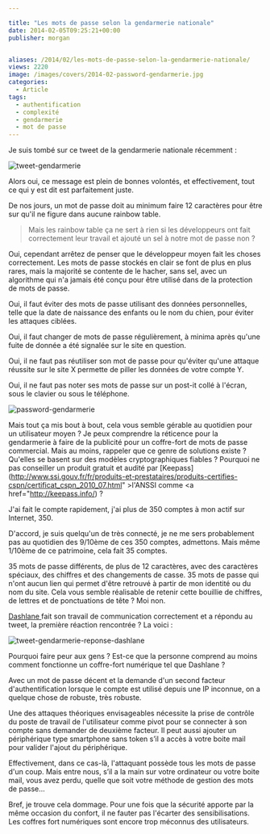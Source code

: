 ```yaml
---

title: "Les mots de passe selon la gendarmerie nationale"
date: 2014-02-05T09:25:21+00:00
publisher: morgan


aliases: /2014/02/les-mots-de-passe-selon-la-gendarmerie-nationale/
views: 2220
image: /images/covers/2014-02-password-gendarmerie.jpg
categories:
  - Article
tags:
  - authentification
  - complexité
  - gendarmerie
  - mot de passe
---
```

Je suis tombé sur ce tweet de la gendarmerie nationale récemment :

![tweet-gendarmerie](/images/2014/02/tweet-gendarmerie.png)

Alors oui, ce message est plein de bonnes volontés, et effectivement, tout ce qui y est dit est parfaitement juste.

De nos jours, un mot de passe doit au minimum faire 12 caractères pour être sur qu'il ne figure dans aucune rainbow table.

> Mais les rainbow table ça ne sert à rien si les développeurs ont fait correctement leur travail et ajouté un sel à notre mot de passe non ?

Oui, cependant arrêtez de penser que le développeur moyen fait les choses correctement. Les mots de passe stockés en clair se font de plus en plus rares, mais la majorité se contente de le hacher, sans sel, avec un algorithme qui n'a jamais été conçu pour être utilisé dans de la protection de mots de passe.

Oui, il faut éviter des mots de passe utilisant des données personnelles, telle que la date de naissance des enfants ou le nom du chien, pour éviter les attaques ciblées.

Oui, il faut changer de mots de passe régulièrement, à minima après qu'une fuite de donnée a été signalée sur le site en question.

Oui, il ne faut pas réutiliser son mot de passe pour qu'éviter qu'une attaque réussite sur le site X permette de piller les données de votre compte Y.

Oui, il ne faut pas noter ses mots de passe sur un post-it collé à l'écran, sous le clavier ou sous le téléphone.

![password-gendarmerie](/images/2014/02/password-gendarmerie.jpg)

Mais tout ça mis bout à bout, cela vous semble gérable au quotidien pour un utilisateur moyen ? Je peux comprendre la réticence pour la gendarmerie à faire de la publicité pour un coffre-fort de mots de passe commercial. Mais au moins, rappeler que ce genre de solutions existe ? Qu'elles se basent sur des modèles cryptographiques fiables ? Pourquoi ne pas conseiller un produit gratuit et audité par [Keepass](http://www.ssi.gouv.fr/fr/produits-et-prestataires/produits-certifies-cspn/certificat_cspn_2010_07.html" >l'ANSSI</a> comme <a href="http://keepass.info/) ?

J'ai fait le compte rapidement, j'ai plus de 350 comptes à mon actif sur Internet, 350.

D'accord, je suis quelqu'un de très connecté, je ne me sers probablement pas au quotidien des 9/10ème de ces 350 comptes, admettons. Mais même 1/10ème de ce patrimoine, cela fait 35 comptes.

35 mots de passe différents, de plus de 12 caractères, avec des caractères spéciaux, des chiffres et des changements de casse. 35 mots de passe qui n'ont aucun lien qui permet d'être retrouvé à partir de mon identité ou du nom du site. Cela vous semble réalisable de retenir cette bouillie de chiffres, de lettres et de ponctuations de tête ? Moi non.

[Dashlane ](https://www.dashlane.com/)fait son travail de communication correctement et a répondu au tweet, la première réaction rencontrée ? La voici :

![tweet-gendarmerie-reponse-dashlane](/images/2014/02/tweet-gendarmerie-reponse-dashlane.png)

Pourquoi faire peur aux gens ? Est-ce que la personne comprend au moins comment fonctionne un coffre-fort numérique tel que Dashlane ?

Avec un mot de passe décent et la demande d'un second facteur d'authentification lorsque le compte est utilisé depuis une IP inconnue, on a quelque chose de robuste, très robuste.

Une des attaques théoriques envisageables nécessite la prise de contrôle du poste de travail de l'utilisateur comme pivot pour se connecter à son compte sans demander de deuxième facteur. Il peut aussi ajouter un périphérique type smartphone sans token s’il a accès à votre boite mail pour valider l'ajout du périphérique.

Effectivement, dans ce cas-là, l'attaquant possède tous les mots de passe d'un coup. Mais entre nous, s’il a la main sur votre ordinateur ou votre boite mail, vous avez perdu, quelle que soit votre méthode de gestion des mots de passe...

Bref, je trouve cela dommage. Pour une fois que la sécurité apporte par la même occasion du confort, il ne fauter pas l'écarter des sensibilisations. Les coffres fort numériques sont encore trop méconnus des utilisateurs.
